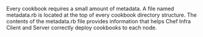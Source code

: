 Every cookbook requires a small amount of metadata. A file named
metadata.rb is located at the top of every cookbook directory structure.
The contents of the metadata.rb file provides information that helps
Chef Infra Client and Server correctly deploy cookbooks to each node.